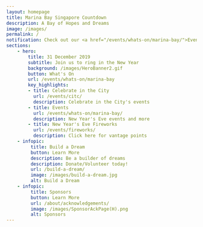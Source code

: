 ```yaml
---
layout: homepage
title: Marina Bay Singapore Countdown
description: A Bay of Hopes and Dreams
image: /images/
permalink: /
notification: Check out our <a href="/events/whats-on/marina-bay/">Events</a> page for more details 
sections:
    - hero:
        title: 31 December 2019
        subtitle: Join us to ring in the New Year
        background: /images/HeroBanner2.gif
        button: What's On
        url: /events/whats-on/marina-bay
        key_highlights:
        - title: Celebrate in the City 
          url: /events/citc/
          description: Celebrate in the City's events 
        - title: Events
          url: /events/whats-on/marina-bay/
          description: New Year's Eve events and more
        - title: New Year's Eve Fireworks 
          url: /events/fireworks/
          description: Click here for vantage points     
    - infopic:
         title: Build a Dream
         button: Learn More
         description: Be a builder of dreams
         description: Donate/Volunteer today!
         url: /build-a-dream/
         image: /images/build-a-dream.jpg
         alt: Build a Dream 
    - infopic:
         title: Sponsors
         button: Learn More
         url: /about/acknowledgements/
         image: /images/SponsorAckPage(H).png
         alt: Sponsors  
---
```

